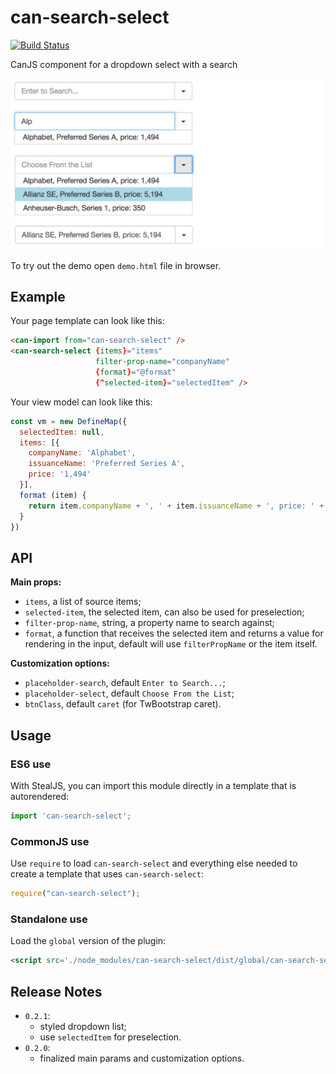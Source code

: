 # can-search-select

[![Build Status](https://travis-ci.org/icanjs/can-search-select.png?branch=master)](https://travis-ci.org/icanjs/can-search-select)

CanJS component for a dropdown select with a search

![Demo](./demo.png)

To try out the demo open `demo.html` file in browser.

## Example

Your page template can look like this:
```html
<can-import from="can-search-select" />
<can-search-select {items}="items"
                   filter-prop-name="companyName"
                   {format}="@format"
                   {^selected-item}="selectedItem" />
```

Your view model can look like this:
```js
const vm = new DefineMap({
  selectedItem: null,
  items: [{
    companyName: 'Alphabet',
    issuanceName: 'Preferred Series A',
    price: '1,494'
  }],
  format (item) {
    return item.companyName + ', ' + item.issuanceName + ', price: ' + item.price;
  }
})
```

## API

__Main props:__
- `items`, a list of source items;
- `selected-item`, the selected item, can also be used for preselection;
- `filter-prop-name`, string, a property name to search against;
- `format`, a function that receives the selected item and returns a value for rendering in the input, default will use `filterPropName` or the item itself.

__Customization options:__
- `placeholder-search`, default `Enter to Search...`;
- `placeholder-select`, default `Choose From the List`;
- `btnClass`, default `caret` (for TwBootstrap caret).

## Usage

### ES6 use

With StealJS, you can import this module directly in a template that is autorendered:

```js
import 'can-search-select';
```

### CommonJS use

Use `require` to load `can-search-select` and everything else
needed to create a template that uses `can-search-select`:

```js
require("can-search-select");
```

### Standalone use

Load the `global` version of the plugin:

```html
<script src='./node_modules/can-search-select/dist/global/can-search-select.js'></script>
```

## Release Notes
- `0.2.1`:
  - styled dropdown list;
  - use `selectedItem` for preselection.
- `0.2.0`:
  - finalized main params and customization options.

